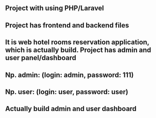 ## Project with using PHP/Laravel

## Project has frontend and backend files

## It is web hotel rooms reservation application, which is actually build. Project has admin and user panel/dashboard

## Np. admin: (login: admin, password: 111)

## Np. user: (login: user, password: user)

## Actually build admin and user dashboard

